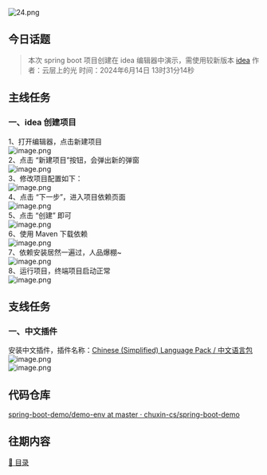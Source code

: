 ![24.png](https://cdn.nlark.com/yuque/0/2023/png/26242735/1686721742667-c75d3b5e-5381-480f-a032-bcf31c92c773.png#averageHue=%23d1a56e&clientId=ued660751-61d6-4&from=ui&id=u556bab50&originHeight=312&originWidth=937&originalType=binary&ratio=1.100000023841858&rotation=0&showTitle=false&size=124239&status=done&style=none&taskId=ueec3b974-e965-4717-a690-cf4380f9974&title=)
<a name="Qc8Mh"></a>
## 今日话题
> 本次 spring boot 项目创建在 idea 编辑器中演示，需使用较新版本 [idea](https://www.jetbrains.com/idea/download/)
> 作者：云层上的光
> 时间：2024年6月14日 13时31分14秒

<a name="MBwg3"></a>
## 主线任务
<a name="ltUnP"></a>
### 一、idea 创建项目
1、打开编辑器，点击新建项目<br />![image.png](https://cdn.nlark.com/yuque/0/2024/png/26242735/1718861769799-3f1519cb-733c-4e20-9d70-f799bf7d75b7.png#averageHue=%23102a33&clientId=ufe993511-cc2c-4&from=paste&height=269&id=u440ba60d&originHeight=1076&originWidth=1917&originalType=binary&ratio=1&rotation=0&showTitle=false&size=1100984&status=done&style=stroke&taskId=u4e94e2ee-0bd9-43c5-8f13-216d83266f2&title=&width=479)<br />2、点击 “新建项目”按钮，会弹出新的弹窗<br />![image.png](https://cdn.nlark.com/yuque/0/2024/png/26242735/1718861859424-6b89a484-3123-48f2-b5a6-8d1a5402f691.png#averageHue=%23162931&clientId=ufe993511-cc2c-4&from=paste&height=270&id=ucaa118be&originHeight=1079&originWidth=1918&originalType=binary&ratio=1&rotation=0&showTitle=false&size=1040305&status=done&style=stroke&taskId=u6c0dd3c1-6a79-4229-a159-af04b40bd49&title=&width=480)<br />3、修改项目配置如下：<br />![image.png](https://cdn.nlark.com/yuque/0/2024/png/26242735/1718862182703-1bdfc092-beea-4d5c-bce9-24e45a33775f.png#averageHue=%23162932&clientId=ufe993511-cc2c-4&from=paste&height=270&id=uc563d4b1&originHeight=1078&originWidth=1915&originalType=binary&ratio=1&rotation=0&showTitle=false&size=1104282&status=done&style=stroke&taskId=u716d6047-9289-471b-9a41-815aab85e3e&title=&width=479)<br />4、点击 “下一步”，进入项目依赖页面<br />![image.png](https://cdn.nlark.com/yuque/0/2024/png/26242735/1718862460282-cfe7e45e-887c-441f-aad2-4b1a6335c858.png#averageHue=%23162932&clientId=u50118a8a-2719-4&from=paste&height=270&id=u8b756f58&originHeight=1079&originWidth=1917&originalType=binary&ratio=1&rotation=0&showTitle=false&size=1065528&status=done&style=stroke&taskId=u2c16491d-b89d-49e4-a9c1-b510cdfab0a&title=&width=479)<br />5、点击 “创建” 即可<br />![image.png](https://cdn.nlark.com/yuque/0/2024/png/26242735/1718862520960-df4a8480-2c85-4dcf-bbab-bbf326c821f8.png#averageHue=%23162932&clientId=u50118a8a-2719-4&from=paste&height=269&id=u3888082e&originHeight=1077&originWidth=1913&originalType=binary&ratio=1&rotation=0&showTitle=false&size=1040339&status=done&style=stroke&taskId=u4fa9b6ae-a946-4647-a686-8b62c94f4dc&title=&width=478)<br />6、使用 Maven 下载依赖<br />![image.png](https://cdn.nlark.com/yuque/0/2024/png/26242735/1718862878309-66e04c0f-d724-4f3f-ad8a-239cfd8044b9.png#averageHue=%2325272b&clientId=u50118a8a-2719-4&from=paste&height=270&id=u8843e3e9&originHeight=1079&originWidth=1918&originalType=binary&ratio=1&rotation=0&showTitle=false&size=346630&status=done&style=stroke&taskId=ubc78ba96-a5ca-430c-b1c6-ac6f9d9ae89&title=&width=480)<br />7、依赖安装居然一遍过，人品爆棚~<br />![image.png](https://cdn.nlark.com/yuque/0/2024/png/26242735/1718863681036-2dfab3e9-a30c-474f-adbb-04a8680e48d0.png#averageHue=%23292b2f&clientId=ud84fbb6e-f38e-4&from=paste&height=270&id=c7lUG&originHeight=1079&originWidth=1918&originalType=binary&ratio=1&rotation=0&showTitle=false&size=238319&status=done&style=stroke&taskId=ufef5f1c9-b022-4615-8d92-102313624bd&title=&width=480)<br />8、运行项目，终端项目启动正常<br />![image.png](https://cdn.nlark.com/yuque/0/2024/png/26242735/1718864363337-fd00ea14-b237-4bde-906d-9eed07e9c515.png#averageHue=%2324262b&clientId=u9eaa4a2d-a44e-4&from=paste&height=270&id=u93a18573&originHeight=1078&originWidth=1918&originalType=binary&ratio=1&rotation=0&showTitle=false&size=353569&status=done&style=stroke&taskId=ubcd0beec-83f2-42db-8e58-eb34a901106&title=&width=480)
<a name="H73Dm"></a>
## 支线任务
<a name="KczPQ"></a>
### 一、中文插件
安装中文插件，插件名称：[Chinese (Simplified) Language Pack / 中文语言包](https://plugins.jetbrains.com/plugin/13710-chinese-simplified-language-pack----)<br />![image.png](https://cdn.nlark.com/yuque/0/2024/png/26242735/1718863095733-0df6a018-d9ab-46c5-b604-894fa2a07455.png#averageHue=%2327292d&clientId=u50118a8a-2719-4&from=paste&height=270&id=ua0190328&originHeight=1079&originWidth=1916&originalType=binary&ratio=1&rotation=0&showTitle=false&size=323287&status=done&style=stroke&taskId=u79d56803-cf3b-4286-a53f-1c21bd442c7&title=&width=479)<br />![image.png](https://cdn.nlark.com/yuque/0/2024/png/26242735/1718863140780-55b93294-273e-48cd-ad5b-8f1871c99ed7.png#averageHue=%232b2e33&clientId=u50118a8a-2719-4&from=paste&height=270&id=u28803ac9&originHeight=1079&originWidth=1918&originalType=binary&ratio=1&rotation=0&showTitle=false&size=318247&status=done&style=stroke&taskId=u3c0a8408-880a-4387-908f-e1d4f65a158&title=&width=480)
<a name="eENeW"></a>
## 代码仓库
[spring-boot-demo/demo-env at master · chuxin-cs/spring-boot-demo](https://github.com/chuxin-cs/spring-boot-demo/tree/master/demo-env)
<a name="ne4I2"></a>
## 往期内容
[🌱 目录](https://www.yuque.com/chuxin-cs/it/ge9wybczy0wsq1l1?view=doc_embed)
